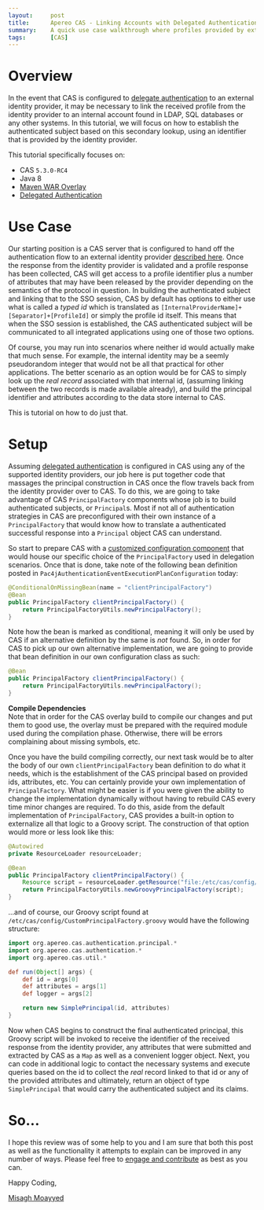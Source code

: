 ```yaml
---
layout:     post
title:      Apereo CAS - Linking Accounts with Delegated Authentication
summary:    A quick use case walkthrough where profiles provided by external identity providers to CAS need to be looked up by an identifier in internal databases before CAS can successfully establish an authenticated subject.
tags:       [CAS]
---
```


# Overview

In the event that CAS is configured to [delegate authentication](https://apereo.github.io/cas/5.3.x/integration/Delegate-Authentication.html) to an external identity provider, it may be necessary to link the received profile from the identity provider to an internal account found in LDAP, SQL databases or any other systems. In this tutorial, we will  focus on how to establish the authenticated subject based on this secondary lookup, using an identifier that is provided by the identity provider.

This tutorial specifically focuses on:

- CAS `5.3.0-RC4`
- Java 8
- [Maven WAR Overlay](https://github.com/apereo/cas-overlay-template)
- [Delegated Authentication](https://apereo.github.io/cas/5.3.x/integration/Delegate-Authentication.html)

# Use Case

Our starting position is a CAS server that is configured to hand off the authentication flow to an external identity provider [described here](https://apereo.github.io/cas/5.3.x/integration/Delegate-Authentication.html). Once the response from the identity provider is validated and a profile response has been collected, CAS will get access to a profile identifier plus a number of attributes that may have been released by the provider depending on the semantics of the protocol in question. In building the authenticated subject and linking that to the SSO session, CAS by default has options to either use what is called a *typed id* which is translated as `[InternalProviderName]+[Separator]+[ProfileId]` or simply the profile id itself. This means that when the SSO session is established, the CAS authenticated subject will be communicated to all integrated applications using one of those two options.

Of course, you may run into scenarios where neither id would actually make that much sense. For example, the internal identity may be a seemly pseudorandom integer that would not be all that practical for other applications. The better scenario as an option would be for CAS to simply look up the *real record* associated with that internal id, (assuming linking between the two records is made available already), and build the principal identifier and attributes according to the data store internal to CAS.

This is tutorial on how to do just that.

# Setup

Assuming [delegated authentication](https://apereo.github.io/cas/5.3.x/integration/Delegate-Authentication.html) is configured in CAS using any of the supported identity providers, our job here is put together code that massages the principal construction in CAS once the flow travels back from the identity provider over to CAS. To do this, we are going to take advantage of CAS `PrincipalFactory` components whose job is to build authenticated subjects, or `Principal`s. Most if not all of authentication strategies in CAS are preconfigured with their own instance of a `PrincipalFactory` that would know how to translate a authenticated successful response into a `Principal` object CAS can understand.

So start to prepare CAS with a [customized configuration component](https://apereo.github.io/cas/5.3.x/installation/Configuration-Management-Extensions.html) that would house our specific choice of the `PrincipalFactory` used in delegation scenarios. Once that is done, take note of the following bean definition posted in `Pac4jAuthenticationEventExecutionPlanConfiguration` today:

    
```java
@ConditionalOnMissingBean(name = "clientPrincipalFactory")
@Bean
public PrincipalFactory clientPrincipalFactory() {
    return PrincipalFactoryUtils.newPrincipalFactory();
}
```

Note how the bean is marked as conditional, meaning it will only be used by CAS if an alternative definition by the same is *not* found. So, in order for CAS to pick up our own alternative implementation, we are going to provide that bean definition in our own configuration class as such:

```java
@Bean
public PrincipalFactory clientPrincipalFactory() {
    return PrincipalFactoryUtils.newPrincipalFactory();
}
```

<div class="alert alert-info">
<strong>Compile Dependencies</strong><br/>Note that in order for the CAS overlay build to compile our changes and put them to good use, the overlay must be prepared with the required module used during the compilation phase. Otherwise, there will be errors complaining about missing symbols, etc.</div>

Once you have the build compiling correctly, our next task would be to alter the body of our own `clientPrincipalFactory` bean definition to do what it needs, which is the establishment of the CAS principal based on provided ids, attributes, etc. You can certainly provide your own implementation of `PrincipalFactory`. What might be easier is if you were given the ability to change the implementation dynamically without having to rebuild CAS every time minor changes are required. To do this, aside from the default implementation of `PrincipalFactory`, CAS provides a built-in option to externalize all that logic to a Groovy script. The construction of that option would more or less look like this:

```java
@Autowired
private ResourceLoader resourceLoader;

@Bean
public PrincipalFactory clientPrincipalFactory() {
    Resource script = resourceLoader.getResource("file:/etc/cas/config/CustomPrincipalFactory.groovy");
    return PrincipalFactoryUtils.newGroovyPrincipalFactory(script);
}
```

...and of course, our Groovy script found at `/etc/cas/config/CustomPrincipalFactory.groovy` would have the following structure:

```groovy
import org.apereo.cas.authentication.principal.*
import org.apereo.cas.authentication.*
import org.apereo.cas.util.*

def run(Object[] args) {
    def id = args[0]
    def attributes = args[1]
    def logger = args[2]

    return new SimplePrincipal(id, attributes)
}
```

Now when CAS begins to construct the final authenticated principal, this Groovy script will be invoked to receive the identifier of the received response from the identity provider, any attributes that were submitted and extracted by CAS as a `Map` as well as a convenient logger object. Next, you can code in additional logic to contact the necessary systems and execute queries based on the id to collect the *real* record linked to that id or any of the provided attributes and ultimately, return an object of type `SimplePrincipal` that would carry the authenticated subject and its claims.

# So...

I hope this review was of some help to you and I am sure that both this post as well as the functionality it attempts to explain can be improved in any number of ways. Please feel free to [engage and contribute](https://apereo.github.io/cas/developer/Contributor-Guidelines.html) as best as you can.

Happy Coding,

[Misagh Moayyed](https://fawnoos.com)
